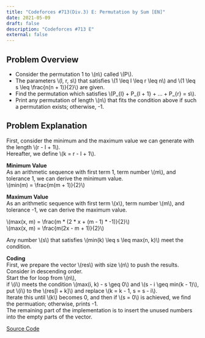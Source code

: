 ```yaml
---
title: "Codeforces #713(Div.3) E: Permutation by Sum [EN]"
date: 2021-05-09
draft: false
description: "Codeforces #713 E"
external: false
---
```


## Problem Overview

-   Consider the permutation 1 to \\(n\\) called \\(P\\).
-   The parameters \\(l, r, s\\) that satisfies \\(1 \leq l \leq r \leq n\\) and \\(1 \leq s \leq \frac{n(n + 1)}{2}\\) are given.
-   Find the permutation which satisfies \\(P\_{l} + P\_{l + 1} + ... + P\_{r} = s\\).
-   Print any permutation of length \\(n\\) that fits the condition above if such a permutation exists; otherwise, -1.


## Problem Explanation

First, consider the minimum and the maximum value we can generate with the length \\(r - l + 1\\).  
Hereafter, we define \\(k = r - l + 1\\).  

**Minimum Value**  
As an arithmetic sequence with first term 1, term number \\(m\\), and tolerance 1, we can derive the minimum value.  
\\(min(m) = \frac{m(m + 1)}{2}\\)  

**Maximum Value**  
As an arithmetic sequence with first term \\(x\\), term number \\(m\\), and tolerance -1, we can derive the maximum value.  

\\(max(x, m) = \frac{m \* (2 \* x + (m - 1) \* -1)}{2}\\)    
\\(max(x, m) = \frac{m(2x - m + 1)}{2}\\)  

Any number \\(s\\) that satisfies \\(min(k) \leq s \leq max(n, k)\\) meet the condition.  

**Coding**  
First, we prepare the vector \\(res\\) with size \\(n\\) to push the results.  
Consider in descending order.  
Start the for loop from \\(n\\),  
if \\(i\\) meets the condition \\(max(i, k) - s \geq 0\\) and \\(s - i \geq min(k - 1)\\), put \\(i\\) to the \\(res[l + k]\\) and replace \\(k = k - 1, s = s - i\\).  
Iterate this until \\(k\\) becomes 0, and then if \\(s = 0\\) is achieved, we find the permuation; otherwise, prints -1.  
The remaining part of the implementation is to insert the unused numbers into the empty parts of the vector.  

[Source Code](https://codeforces.com/contest/1512/submission/115426822)
